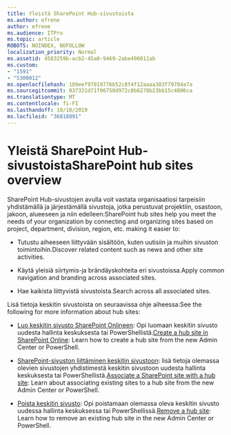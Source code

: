 ```yaml
---
title: Yleistä SharePoint Hub-sivustoista
ms.author: efrene
author: efrene
ms.audience: ITPro
ms.topic: article
ROBOTS: NOINDEX, NOFOLLOW
localization_priority: Normal
ms.assetid: 4583259b-acb2-45a0-9469-2abe496011ab
ms.custom:
- "1591"
- "5300012"
ms.openlocfilehash: 189eef97019776b52c8f4f12aaaa303f79704a7a
ms.sourcegitcommit: 037331d71f06750d972c0b6278b23bb15c4806ca
ms.translationtype: MT
ms.contentlocale: fi-FI
ms.lasthandoff: 10/18/2019
ms.locfileid: "36818891"
---
```

# <a name="sharepoint-hub-sites-overview"></a><span data-ttu-id="b3c8d-102">Yleistä SharePoint Hub-sivustoista</span><span class="sxs-lookup"><span data-stu-id="b3c8d-102">SharePoint hub sites overview</span></span>

<span data-ttu-id="b3c8d-103">SharePoint Hub-sivustojen avulla voit vastata organisaatiosi tarpeisiin yhdistämällä ja järjestämällä sivustoja, jotka perustuvat projektiin, osastoon, jakoon, alueeseen ja niin edelleen:</span><span class="sxs-lookup"><span data-stu-id="b3c8d-103">SharePoint hub sites help you meet the needs of your organization by connecting and organizing sites based on project, department, division, region, etc. making it easier to:</span></span>

- <span data-ttu-id="b3c8d-104">Tutustu aiheeseen liittyvään sisältöön, kuten uutisiin ja muihin sivuston toimintoihin.</span><span class="sxs-lookup"><span data-stu-id="b3c8d-104">Discover related content such as news and other site activities.</span></span>

- <span data-ttu-id="b3c8d-105">Käytä yleisiä siirtymis-ja brändäyskohteita eri sivustoissa.</span><span class="sxs-lookup"><span data-stu-id="b3c8d-105">Apply common navigation and branding across associated sites.</span></span> 

- <span data-ttu-id="b3c8d-106">Hae kaikista liittyvistä sivustoista.</span><span class="sxs-lookup"><span data-stu-id="b3c8d-106">Search across all associated sites.</span></span>

<span data-ttu-id="b3c8d-107">Lisä tietoja keskitin sivustoista on seuraavissa ohje aiheessa:</span><span class="sxs-lookup"><span data-stu-id="b3c8d-107">See the following for more information about hub sites:</span></span>
- <span data-ttu-id="b3c8d-108">[Luo keskitin sivusto SharePoint Onlineen](https://docs.microsoft.com/sharepoint/create-hub-site): Opi luomaan keskitin sivusto uudesta hallinta keskuksesta tai PowerShellistä.</span><span class="sxs-lookup"><span data-stu-id="b3c8d-108">[Create a hub site in SharePoint Online](https://docs.microsoft.com/sharepoint/create-hub-site): Learn how to create a hub site from the new Admin Center or PowerShell.</span></span>

- <span data-ttu-id="b3c8d-109">[SharePoint-sivuston liittäminen keskitin sivustoon](https://support.office.com/article/associate-a-sharepoint-site-with-a-hub-site-ae0009fd-af04-4d3d-917d-88edb43efc05): lisä tietoja olemassa olevien sivustojen yhdistimestä keskitin sivustoon uudesta hallinta keskuksesta tai PowerShellistä.</span><span class="sxs-lookup"><span data-stu-id="b3c8d-109">[Associate a SharePoint site with a hub site](https://support.office.com/article/associate-a-sharepoint-site-with-a-hub-site-ae0009fd-af04-4d3d-917d-88edb43efc05): Learn about associating existing sites to a hub site from the new Admin Center or PowerShell.</span></span>

- <span data-ttu-id="b3c8d-110">[Poista keskitin sivusto](https://docs.microsoft.com/sharepoint/remove-hub-site): Opi poistamaan olemassa oleva keskitin sivusto uudessa hallinta keskuksessa tai PowerShellissä.</span><span class="sxs-lookup"><span data-stu-id="b3c8d-110">[Remove a hub site](https://docs.microsoft.com/sharepoint/remove-hub-site): Learn how to remove an existing hub site in the new Admin Center or PowerShell.</span></span>

